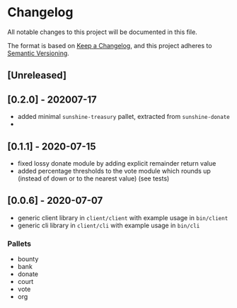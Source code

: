 # Changelog
All notable changes to this project will be documented in this file.

The format is based on [Keep a Changelog](https://keepachangelog.com/en/1.0.0/),
and this project adheres to [Semantic Versioning](https://semver.org/spec/v2.0.0.html).

## [Unreleased]

## [0.2.0] - 202007-17

- added minimal `sunshine-treasury` pallet, extracted from `sunshine-donate`
- 

## [0.1.1] - 2020-07-15

- fixed lossy donate module by adding explicit remainder return value
- added percentage thresholds to the vote module which rounds up (instead of down or to the nearest value) (see tests)

## [0.0.6] - 2020-07-07

- generic client library in `client/client` with example usage in `bin/client`
- generic cli library in `client/cli` with example usage in `bin/cli`

### Pallets
- bounty
- bank
- donate
- court
- vote
- org
